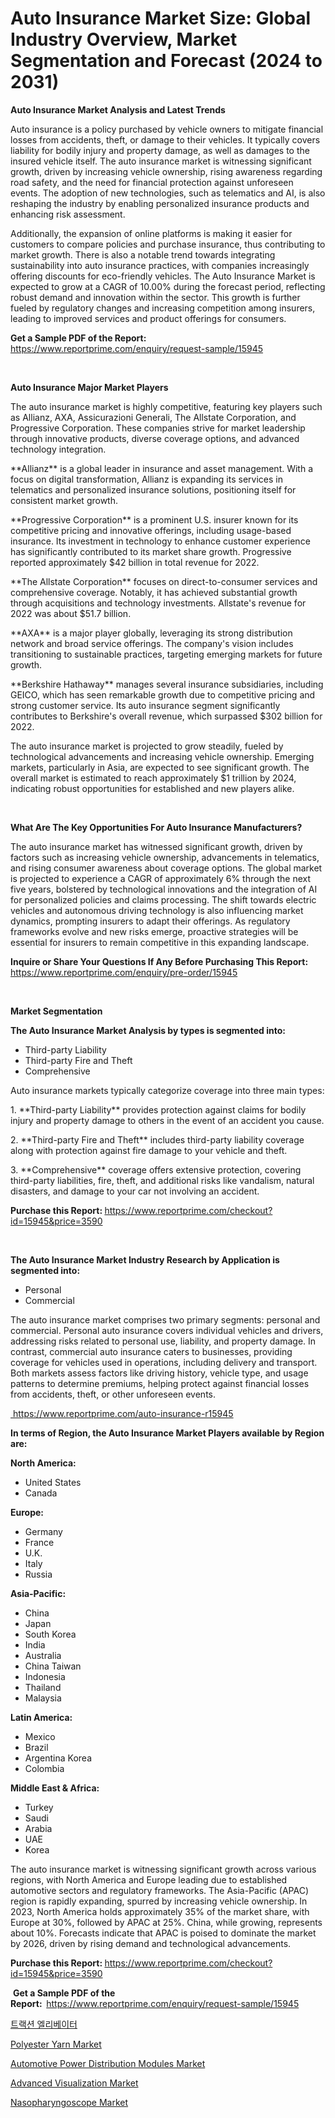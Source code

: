 <p><h1>Auto Insurance Market Size: Global Industry Overview, Market Segmentation and Forecast (2024 to 2031)</h1></p><p><strong>Auto Insurance Market Analysis and Latest Trends</strong></p>
<p><p>Auto insurance is a policy purchased by vehicle owners to mitigate financial losses from accidents, theft, or damage to their vehicles. It typically covers liability for bodily injury and property damage, as well as damages to the insured vehicle itself. The auto insurance market is witnessing significant growth, driven by increasing vehicle ownership, rising awareness regarding road safety, and the need for financial protection against unforeseen events. The adoption of new technologies, such as telematics and AI, is also reshaping the industry by enabling personalized insurance products and enhancing risk assessment. </p><p>Additionally, the expansion of online platforms is making it easier for customers to compare policies and purchase insurance, thus contributing to market growth. There is also a notable trend towards integrating sustainability into auto insurance practices, with companies increasingly offering discounts for eco-friendly vehicles. The Auto Insurance Market is expected to grow at a CAGR of 10.00% during the forecast period, reflecting robust demand and innovation within the sector. This growth is further fueled by regulatory changes and increasing competition among insurers, leading to improved services and product offerings for consumers.</p></p>
<p><strong>Get a Sample PDF of the Report:&nbsp;</strong> <a href="https://www.reportprime.com/enquiry/request-sample/15945">https://www.reportprime.com/enquiry/request-sample/15945</a></p>
<p>&nbsp;</p>
<p><strong>Auto Insurance Major Market Players</strong></p>
<p><p>The auto insurance market is highly competitive, featuring key players such as Allianz, AXA, Assicurazioni Generali, The Allstate Corporation, and Progressive Corporation. These companies strive for market leadership through innovative products, diverse coverage options, and advanced technology integration.</p><p>**Allianz** is a global leader in insurance and asset management. With a focus on digital transformation, Allianz is expanding its services in telematics and personalized insurance solutions, positioning itself for consistent market growth.</p><p>**Progressive Corporation** is a prominent U.S. insurer known for its competitive pricing and innovative offerings, including usage-based insurance. Its investment in technology to enhance customer experience has significantly contributed to its market share growth. Progressive reported approximately $42 billion in total revenue for 2022.</p><p>**The Allstate Corporation** focuses on direct-to-consumer services and comprehensive coverage. Notably, it has achieved substantial growth through acquisitions and technology investments. Allstate's revenue for 2022 was about $51.7 billion.</p><p>**AXA** is a major player globally, leveraging its strong distribution network and broad service offerings. The company's vision includes transitioning to sustainable practices, targeting emerging markets for future growth.</p><p>**Berkshire Hathaway** manages several insurance subsidiaries, including GEICO, which has seen remarkable growth due to competitive pricing and strong customer service. Its auto insurance segment significantly contributes to Berkshire's overall revenue, which surpassed $302 billion for 2022.</p><p>The auto insurance market is projected to grow steadily, fueled by technological advancements and increasing vehicle ownership. Emerging markets, particularly in Asia, are expected to see significant growth. The overall market is estimated to reach approximately $1 trillion by 2024, indicating robust opportunities for established and new players alike.</p></p>
<p>&nbsp;</p>
<p><strong>What Are The Key Opportunities For Auto Insurance Manufacturers?</strong></p>
<p><p>The auto insurance market has witnessed significant growth, driven by factors such as increasing vehicle ownership, advancements in telematics, and rising consumer awareness about coverage options. The global market is projected to experience a CAGR of approximately 6% through the next five years, bolstered by technological innovations and the integration of AI for personalized policies and claims processing. The shift towards electric vehicles and autonomous driving technology is also influencing market dynamics, prompting insurers to adapt their offerings. As regulatory frameworks evolve and new risks emerge, proactive strategies will be essential for insurers to remain competitive in this expanding landscape.</p></p>
<p><strong>Inquire or Share Your Questions If Any Before Purchasing This Report:</strong> <a href="https://www.reportprime.com/enquiry/pre-order/15945">https://www.reportprime.com/enquiry/pre-order/15945</a></p>
<p>&nbsp;</p>
<p><strong>Market Segmentation</strong></p>
<p><strong>The Auto Insurance Market Analysis by types is segmented into:</strong></p>
<p><ul><li>Third-party Liability</li><li>Third-party Fire and Theft</li><li>Comprehensive</li></ul></p>
<p><p>Auto insurance markets typically categorize coverage into three main types: </p><p>1. **Third-party Liability** provides protection against claims for bodily injury and property damage to others in the event of an accident you cause. </p><p>2. **Third-party Fire and Theft** includes third-party liability coverage along with protection against fire damage to your vehicle and theft. </p><p>3. **Comprehensive** coverage offers extensive protection, covering third-party liabilities, fire, theft, and additional risks like vandalism, natural disasters, and damage to your car not involving an accident.</p></p>
<p><strong>Purchase this Report:&nbsp;</strong><a href="https://www.reportprime.com/checkout?id=15945&price=3590">https://www.reportprime.com/checkout?id=15945&price=3590</a></p>
<p>&nbsp;</p>
<p><strong>The Auto Insurance Market Industry Research by Application is segmented into:</strong></p>
<p><ul><li>Personal</li><li>Commercial</li></ul></p>
<p><p>The auto insurance market comprises two primary segments: personal and commercial. Personal auto insurance covers individual vehicles and drivers, addressing risks related to personal use, liability, and property damage. In contrast, commercial auto insurance caters to businesses, providing coverage for vehicles used in operations, including delivery and transport. Both markets assess factors like driving history, vehicle type, and usage patterns to determine premiums, helping protect against financial losses from accidents, theft, or other unforeseen events.</p></p>
<p><a href="https://www.reportprime.com/auto-insurance-r15945">&nbsp;https://www.reportprime.com/auto-insurance-r15945</a></p>
<p><strong>In terms of Region, the Auto Insurance Market Players available by Region are:</strong></p>
<p>
    <p> <strong> North America: </strong>
        <ul>
            <li>United States</li>
            <li>Canada</li>
        </ul>
        </p> 
    <p> <strong> Europe: </strong>
        <ul>
            <li>Germany</li>
            <li>France</li>
            <li>U.K.</li>
            <li>Italy</li>
            <li>Russia</li>
        </ul>
        </p> 
    <p> <strong> Asia-Pacific: </strong>
        <ul>
            <li>China</li>
            <li>Japan</li>
            <li>South Korea</li>
            <li>India</li>
            <li>Australia</li>
            <li>China Taiwan</li>
            <li>Indonesia</li>
            <li>Thailand</li>
            <li>Malaysia</li>
        </ul>
        </p> 
    <p> <strong> Latin America: </strong>
        <ul>
            <li>Mexico</li>
            <li>Brazil</li>
            <li>Argentina Korea</li>
            <li>Colombia</li>
        </ul>
        </p> 
    <p> <strong> Middle East & Africa: </strong>
        <ul>
            <li>Turkey</li>
            <li>Saudi</li>
            <li>Arabia</li>
            <li>UAE</li>
            <li>Korea</li>
        </ul>
    </p>
    </p>
<p><p>The auto insurance market is witnessing significant growth across various regions, with North America and Europe leading due to established automotive sectors and regulatory frameworks. The Asia-Pacific (APAC) region is rapidly expanding, spurred by increasing vehicle ownership. In 2023, North America holds approximately 35% of the market share, with Europe at 30%, followed by APAC at 25%. China, while growing, represents about 10%. Forecasts indicate that APAC is poised to dominate the market by 2026, driven by rising demand and technological advancements.</p></p>
<p><strong>Purchase this Report: </strong><a href="https://www.reportprime.com/checkout?id=15945&price=3590">https://www.reportprime.com/checkout?id=15945&price=3590</a></p>
<p>&nbsp;<strong>Get a Sample PDF of the Report:&nbsp;&nbsp;</strong><a href="https://www.reportprime.com/enquiry/request-sample/15945">https://www.reportprime.com/enquiry/request-sample/15945</a></p>
<p><strong></strong></p>
<p><p><a href="https://medium.com/@marielesch2023/%EC%84%B8%EA%B3%84-traction-elevators-market-%EC%9D%80-2024%EC%97%90%EC%84%9C-2031%EB%A1%9C-%EC%97%B0%ED%8F%89%EA%B7%A0-%EC%A6%9D%EA%B0%80%EC%9C%A8%EC%9D%84-%EB%B3%B4%EC%9D%BC-%EA%B2%83%EC%9C%BC%EB%A1%9C-%EC%98%88%EC%83%81%EB%90%A9%EB%8B%88%EB%8B%A4-ad30fc90c938">트랙션 엘리베이터</a></p><p><a href="https://medium.com/@susanabraun1983/what-is-polyester-yarn-market-75215cdf239c">Polyester Yarn Market</a></p><p><a href="https://issuu.com/reportprime-2/docs/automotive-power-distribution-modul_7f96d4cd3378c0">Automotive Power Distribution Modules Market</a></p><p><a href="https://github.com/AnnDiaz698/Market-Research-Report-List-1/blob/main/advanced-visualization-market.md">Advanced Visualization Market</a></p><p><a href="https://www.linkedin.com/pulse/nasopharyngoscope-market-growth-segmentation-regional-analysis-5do4e?trackingId=56ptZJ1dRdOpiYEL31lVhg%3D%3D">Nasopharyngoscope Market</a></p></p>